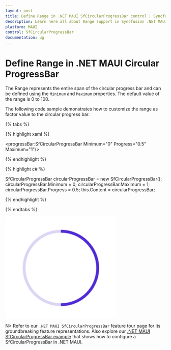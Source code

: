 ```yaml
---
layout: post
title: Define Range in .NET MAUI SfCircularProgressBar control | Syncfusion
description: Learn here all about Range support in Syncfusion .NET MAUI SfCircularProgressBar control, its elements and more.
platform: MAUI
control: SfCircularProgressBar
documentation: ug
---
```


# Define Range in .NET MAUI Circular ProgressBar

The Range represents the entire span of the circular progress bar and can be defined using the `Minimum` and `Maximum` properties. The default value of the range is 0 to 100.

The following code sample demonstrates how to customize the range as factor value to the circular progress bar.

{% tabs %}  

{% highlight xaml %}

<progressBar:SfCircularProgressBar Minimum="0" 
                                   Progress="0.5" 
                                   Maximum="1"/>

{% endhighlight %}

{% highlight c# %}

SfCircularProgressBar circularProgressBar = new SfCircularProgressBar();
circularProgressBar.Minimum = 0;
circularProgressBar.Maximum = 1;
circularProgressBar.Progress = 0.5;
this.Content = circularProgressBar;

{% endhighlight %}

{% endtabs %} 

![.NET MAUI SfCircularProgressBar with range customization](images/define-range/range.png)

N> Refer to our `.NET MAUI SfCircularProgressBar` feature tour page for its groundbreaking feature representations. Also explore our [.NET MAUI SfCircularProgressBar example](https://github.com/syncfusion/maui-demos/) that shows how to configure a SfCircularProgressBar in .NET MAUI.